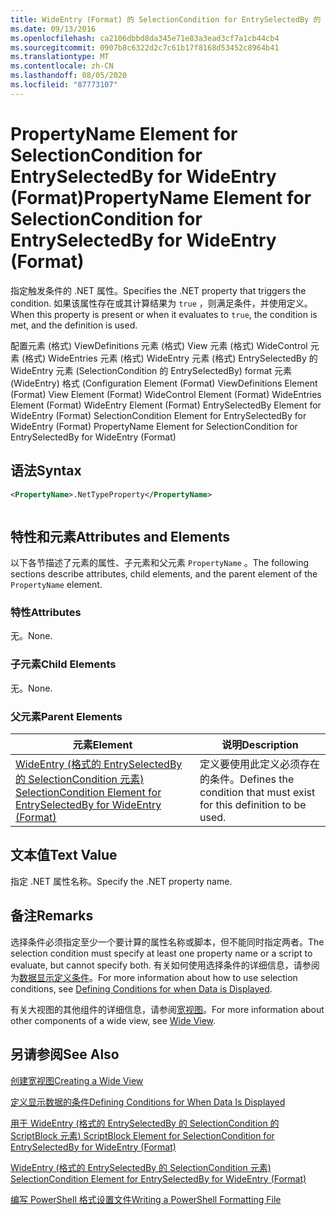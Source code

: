 ```yaml
---
title: WideEntry (Format) 的 SelectionCondition for EntrySelectedBy 的 PropertyName 元素 |Microsoft Docs
ms.date: 09/13/2016
ms.openlocfilehash: ca2106dbbd8da345e71e83a3ead3cf7a1cb44cb4
ms.sourcegitcommit: 0907b8c6322d2c7c61b17f8168d53452c8964b41
ms.translationtype: MT
ms.contentlocale: zh-CN
ms.lasthandoff: 08/05/2020
ms.locfileid: "87773107"
---
```

# <a name="propertyname-element-for-selectioncondition-for-entryselectedby-for-wideentry-format"></a><span data-ttu-id="daa62-102">PropertyName Element for SelectionCondition for EntrySelectedBy for WideEntry (Format)</span><span class="sxs-lookup"><span data-stu-id="daa62-102">PropertyName Element for SelectionCondition for EntrySelectedBy for WideEntry (Format)</span></span>

<span data-ttu-id="daa62-103">指定触发条件的 .NET 属性。</span><span class="sxs-lookup"><span data-stu-id="daa62-103">Specifies the .NET property that triggers the condition.</span></span> <span data-ttu-id="daa62-104">如果该属性存在或其计算结果为 `true` ，则满足条件，并使用定义。</span><span class="sxs-lookup"><span data-stu-id="daa62-104">When this property is present or when it evaluates to `true`, the condition is met, and the definition is used.</span></span>

<span data-ttu-id="daa62-105">配置元素 (格式) ViewDefinitions 元素 (格式) View 元素 (格式) WideControl 元素 (格式) WideEntries 元素 (格式) WideEntry 元素 (格式) EntrySelectedBy 的 WideEntry 元素 (SelectionCondition 的 EntrySelectedBy) format 元素 (WideEntry) 格式 (</span><span class="sxs-lookup"><span data-stu-id="daa62-105">Configuration Element (Format) ViewDefinitions Element (Format) View Element (Format) WideControl Element (Format) WideEntries Element (Format) WideEntry Element (Format) EntrySelectedBy Element for WideEntry (Format) SelectionCondition Element for EntrySelectedBy for WideEntry (Format) PropertyName Element for SelectionCondition for EntrySelectedBy for WideEntry (Format)</span></span>

## <a name="syntax"></a><span data-ttu-id="daa62-106">语法</span><span class="sxs-lookup"><span data-stu-id="daa62-106">Syntax</span></span>

```xml
<PropertyName>.NetTypeProperty</PropertyName>
```

```csharp

```

## <a name="attributes-and-elements"></a><span data-ttu-id="daa62-107">特性和元素</span><span class="sxs-lookup"><span data-stu-id="daa62-107">Attributes and Elements</span></span>

<span data-ttu-id="daa62-108">以下各节描述了元素的属性、子元素和父元素 `PropertyName` 。</span><span class="sxs-lookup"><span data-stu-id="daa62-108">The following sections describe attributes, child elements, and the parent element of the `PropertyName` element.</span></span>

### <a name="attributes"></a><span data-ttu-id="daa62-109">特性</span><span class="sxs-lookup"><span data-stu-id="daa62-109">Attributes</span></span>

<span data-ttu-id="daa62-110">无。</span><span class="sxs-lookup"><span data-stu-id="daa62-110">None.</span></span>

### <a name="child-elements"></a><span data-ttu-id="daa62-111">子元素</span><span class="sxs-lookup"><span data-stu-id="daa62-111">Child Elements</span></span>

<span data-ttu-id="daa62-112">无。</span><span class="sxs-lookup"><span data-stu-id="daa62-112">None.</span></span>

### <a name="parent-elements"></a><span data-ttu-id="daa62-113">父元素</span><span class="sxs-lookup"><span data-stu-id="daa62-113">Parent Elements</span></span>

|<span data-ttu-id="daa62-114">元素</span><span class="sxs-lookup"><span data-stu-id="daa62-114">Element</span></span>|<span data-ttu-id="daa62-115">说明</span><span class="sxs-lookup"><span data-stu-id="daa62-115">Description</span></span>|
|-------------|-----------------|
|[<span data-ttu-id="daa62-116">WideEntry (格式的 EntrySelectedBy 的 SelectionCondition 元素) </span><span class="sxs-lookup"><span data-stu-id="daa62-116">SelectionCondition Element for EntrySelectedBy for WideEntry (Format)</span></span>](./selectioncondition-element-for-entryselectedby-for-widecontrol-format.md)|<span data-ttu-id="daa62-117">定义要使用此定义必须存在的条件。</span><span class="sxs-lookup"><span data-stu-id="daa62-117">Defines the condition that must exist for this definition to be used.</span></span>|

## <a name="text-value"></a><span data-ttu-id="daa62-118">文本值</span><span class="sxs-lookup"><span data-stu-id="daa62-118">Text Value</span></span>

<span data-ttu-id="daa62-119">指定 .NET 属性名称。</span><span class="sxs-lookup"><span data-stu-id="daa62-119">Specify the .NET property name.</span></span>

## <a name="remarks"></a><span data-ttu-id="daa62-120">备注</span><span class="sxs-lookup"><span data-stu-id="daa62-120">Remarks</span></span>

<span data-ttu-id="daa62-121">选择条件必须指定至少一个要计算的属性名称或脚本，但不能同时指定两者。</span><span class="sxs-lookup"><span data-stu-id="daa62-121">The selection condition must specify at least one property name or a script to evaluate, but cannot specify both.</span></span> <span data-ttu-id="daa62-122">有关如何使用选择条件的详细信息，请参阅为[数据显示定义条件](./defining-conditions-for-displaying-data.md)。</span><span class="sxs-lookup"><span data-stu-id="daa62-122">For more information about how to use selection conditions, see [Defining Conditions for when Data is Displayed](./defining-conditions-for-displaying-data.md).</span></span>

<span data-ttu-id="daa62-123">有关大视图的其他组件的详细信息，请参阅[宽视图](./creating-a-wide-view.md)。</span><span class="sxs-lookup"><span data-stu-id="daa62-123">For more information about other components of a wide view, see [Wide View](./creating-a-wide-view.md).</span></span>

## <a name="see-also"></a><span data-ttu-id="daa62-124">另请参阅</span><span class="sxs-lookup"><span data-stu-id="daa62-124">See Also</span></span>

[<span data-ttu-id="daa62-125">创建宽视图</span><span class="sxs-lookup"><span data-stu-id="daa62-125">Creating a Wide View</span></span>](./creating-a-wide-view.md)

[<span data-ttu-id="daa62-126">定义显示数据的条件</span><span class="sxs-lookup"><span data-stu-id="daa62-126">Defining Conditions for When Data Is Displayed</span></span>](./defining-conditions-for-displaying-data.md)

[<span data-ttu-id="daa62-127">用于 WideEntry (格式的 EntrySelectedBy 的 SelectionCondition 的 ScriptBlock 元素) </span><span class="sxs-lookup"><span data-stu-id="daa62-127">ScriptBlock Element for SelectionCondition for EntrySelectedBy for WideEntry (Format)</span></span>](./scriptblock-element-for-selectioncondition-for-entryselectedby-for-widecontrol-format.md)

[<span data-ttu-id="daa62-128">WideEntry (格式的 EntrySelectedBy 的 SelectionCondition 元素) </span><span class="sxs-lookup"><span data-stu-id="daa62-128">SelectionCondition Element for EntrySelectedBy for WideEntry (Format)</span></span>](./selectioncondition-element-for-entryselectedby-for-widecontrol-format.md)

[<span data-ttu-id="daa62-129">编写 PowerShell 格式设置文件</span><span class="sxs-lookup"><span data-stu-id="daa62-129">Writing a PowerShell Formatting File</span></span>](./writing-a-powershell-formatting-file.md)
